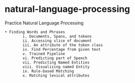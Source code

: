 # natural-language-processing

Practice Natural Language Processing

	• Finding Words and Phrases
			i. Documents, Spans, and tokens
			ii. Accessing slice of document
			iii. An attribute of the token class
			iv. Find Percentage from given text
			v. Trained Pipeline
			vi. Predicting part of Speech
			vii. Predicting Named Entities
			viii. Visualizing named Entity
			ix. Rule-based Matching
            x. Matching lexical attributes
